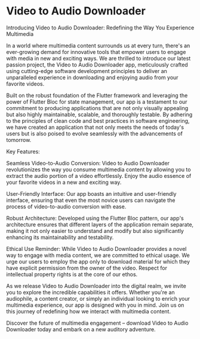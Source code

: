 # Video to Audio Downloader

Introducing Video to Audio Downloader: Redefining the Way You Experience Multimedia

In a world where multimedia content surrounds us at every turn, there's an ever-growing demand for innovative tools that empower users to engage with media in new and exciting ways. We are thrilled to introduce our latest passion project, the Video to Audio Downloader app, meticulously crafted using cutting-edge software development principles to deliver an unparalleled experience in downloading and enjoying audio from your favorite videos.

Built on the robust foundation of the Flutter framework and leveraging the power of Flutter Bloc for state management, our app is a testament to our commitment to producing applications that are not only visually appealing but also highly maintainable, scalable, and thoroughly testable. By adhering to the principles of clean code and best practices in software engineering, we have created an application that not only meets the needs of today's users but is also poised to evolve seamlessly with the advancements of tomorrow.

Key Features:

Seamless Video-to-Audio Conversion: Video to Audio Downloader revolutionizes the way you consume multimedia content by allowing you to extract the audio portion of a video effortlessly. Enjoy the audio essence of your favorite videos in a new and exciting way.

User-Friendly Interface: Our app boasts an intuitive and user-friendly interface, ensuring that even the most novice users can navigate the process of video-to-audio conversion with ease.

Robust Architecture: Developed using the Flutter Bloc pattern, our app's architecture ensures that different layers of the application remain separate, making it not only easier to understand and modify but also significantly enhancing its maintainability and testability.

Ethical Use Reminder: While Video to Audio Downloader provides a novel way to engage with media content, we are committed to ethical usage. We urge our users to employ the app only to download material for which they have explicit permission from the owner of the video. Respect for intellectual property rights is at the core of our ethos.

As we release Video to Audio Downloader into the digital realm, we invite you to explore the incredible capabilities it offers. Whether you're an audiophile, a content creator, or simply an individual looking to enrich your multimedia experience, our app is designed with you in mind. Join us on this journey of redefining how we interact with multimedia content.

Discover the future of multimedia engagement – download Video to Audio Downloader today and embark on a new auditory adventure.

